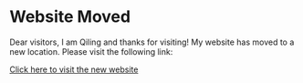 # Website Moved

Dear visitors, I am Qiling and thanks for visiting! My website has moved to a new location. Please visit the following link:

[Click here to visit the new website](https://qilingwu.com)

